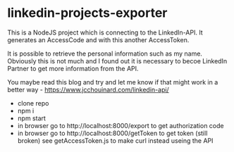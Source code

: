# linkedin-projects-exporter

This is a NodeJS project which is connecting to the LinkedIn-API. It generates an AccessCode and with this another AccessToken.

It is possible to retrieve the personal information such as my name.  
Obviously this is not much and I found out it is necessary to becoe LinkedIn Partner to get more information from the API.

You maybe read this blog and try and let me know if that might work in a better way - https://www.jcchouinard.com/linkedin-api/

- clone repo
- npm i
- npm start
- in browser go to http://localhost:8000/export to get authorization code
- in browser go to http://localhost:8000/getToken to get token (still broken) see getAccessToken.js to make curl instead useing the API